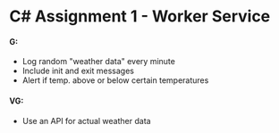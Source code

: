 # C# Assignment 1 - Worker Service

#### **G**:

-   Log random "weather data" every minute
-   Include init and exit messages
-   Alert if temp. above or below certain temperatures

#### **VG**:

-   Use an API for actual weather data
